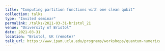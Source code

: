 ```yaml
---
title: "Computing partition functions with one clean qubit"
collection: talks
type: "Invited seminar"
permalink: /talks/2021-03-31-bristol_21
venue: "University of Bristol"
date: 2021-03-31
location: "Bristol, UK (remote)"
talk_url: https://www.ipam.ucla.edu/programs/workshops/quantum-numerical-linear-algebra/?tab=schedule
---
```

